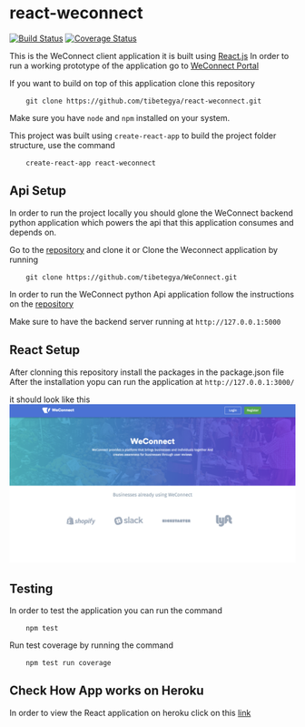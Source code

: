 # react-weconnect

[![Build Status](https://travis-ci.org/tibetegya/react-weconnect.svg?branch=ch-file-names-159004703)](https://travis-ci.org/tibetegya/react-weconnect)
[![Coverage Status](https://coveralls.io/repos/github/tibetegya/react-weconnect/badge.svg?branch=ch-file-names-159004703)](https://coveralls.io/github/tibetegya/react-weconnect?branch=develop)

This is the WeConnect client application it is built using [React.js](https://reactjs.org/)
In order to run a working prototype of the application go to [WeConnect Portal](https://react-weconnect.herokuapp.com/)

If you want to build on top of this application clone this repository

```
    git clone https://github.com/tibetegya/react-weconnect.git
```

Make sure you have `node` and `npm` installed on your system.

This project was built using `create-react-app` to build the project folder structure, use the command

```
    create-react-app react-weconnect
```

## Api Setup
In order to run the project locally you should glone the WeConnect backend python application which 
powers the api that this application consumes and depends on. 

Go to the [repository](https://github.com/tibetegya/WeConnect) and clone it or Clone the Weconnect application by running 

```
    git clone https://github.com/tibetegya/WeConnect.git
```

In order to run the WeConnect python Api application follow the instructions on the [repository](https://github.com/tibetegya/WeConnect) 

Make sure to have the backend server running at `http://127.0.0.1:5000`

## React Setup

After clonning this repository install the packages in the package.json file
After the installation yopu can run the application at `http://127.0.0.1:3000/`

it should look like this
![UI](./src/assets/weconnectui.png)


## Testing

In order to test the application you can run the command 

```
    npm test
```

Run test coverage by running the command 

```
    npm test run coverage
```
## Check How App works on Heroku

In order to view the React application on heroku click on this [link](https://react-weconnect.herokuapp.com/)
